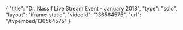 {
    "title": "Dr. Nassif Live Stream Event - January 2018",
    "type": "solo",
    "layout": "iframe-static",
    "videoId": "136564575",
    "url": "\/tvpembed\/136564575"
}